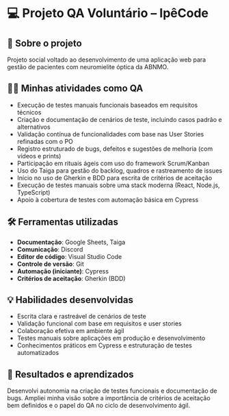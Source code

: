 # 💻 Projeto QA Voluntário – IpêCode

## 📌 Sobre o projeto
Projeto social voltado ao desenvolvimento de uma aplicação web para gestão de pacientes com neuromielite óptica da ABNMO.

## 👩‍💻 Minhas atividades como QA
- Execução de testes manuais funcionais baseados em requisitos técnicos
- Criação e documentação de cenários de teste, incluindo casos padrão e alternativos
- Validação contínua de funcionalidades com base nas User Stories refinadas com o PO
- Registro estruturado de bugs, defeitos e sugestões de melhoria (com vídeos e prints)
- Participação em rituais ágeis com uso do framework Scrum/Kanban
- Uso do Taiga para gestão do backlog, quadros e rastreamento de issues
- Início no uso de Gherkin e BDD para escrita de critérios de aceitação
- Execução de testes manuais sobre uma stack moderna (React, Node.js, TypeScript)
- Apoio à cobertura de testes com automação básica em Cypress

## 🛠️ Ferramentas utilizadas
- **Documentação**: Google Sheets, Taiga
- **Comunicação**: Discord
- **Editor de código**: Visual Studio Code
- **Controle de versão**: Git
- **Automação (iniciante)**: Cypress
- **Critérios de aceitação**: Gherkin (BDD)

## 💡 Habilidades desenvolvidas
- Escrita clara e rastreável de cenários de teste
- Validação funcional com base em requisitos e user stories
- Colaboração efetiva em ambiente ágil
- Testes manuais sobre aplicações em produção e desenvolvimento
- Conhecimentos práticos em Cypress e estruturação de testes automatizados

## 🚀 Resultados e aprendizados
Desenvolvi autonomia na criação de testes funcionais e documentação de bugs. Ampliei minha visão sobre a importância de critérios de aceitação bem definidos e o papel do QA no ciclo de desenvolvimento ágil.
